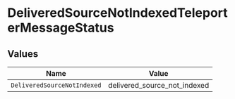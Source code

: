# DeliveredSourceNotIndexedTeleporterMessageStatus


## Values

| Name                         | Value                        |
| ---------------------------- | ---------------------------- |
| `DeliveredSourceNotIndexed`  | delivered_source_not_indexed |